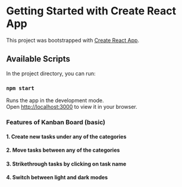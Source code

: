 # Getting Started with Create React App

This project was bootstrapped with [Create React App](https://github.com/facebook/create-react-app).

## Available Scripts

In the project directory, you can run:

### `npm start`

Runs the app in the development mode.\
Open [http://localhost:3000](http://localhost:3000) to view it in your browser.

### Features of Kanban Board (basic)

#### 1. Create new tasks under any of the categories
#### 2. Move tasks between any of the categories
#### 3. Strikethrough tasks by clicking on task name
#### 4. Switch between light and dark modes